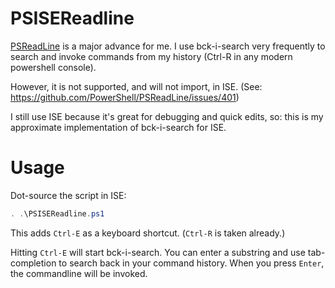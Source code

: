 # PSISEReadline

[PSReadLine](https://github.com/PowerShell/PSReadLine) is a major advance for me. I use bck-i-search very frequently to search and invoke commands from my history (Ctrl-R in any modern powershell console).

However, it is not supported, and will not import, in ISE. (See: https://github.com/PowerShell/PSReadLine/issues/401)

I still use ISE because it's great for debugging and quick edits, so: this is my approximate implementation of bck-i-search for ISE.

# Usage

Dot-source the script in ISE:

``` powershell
. .\PSISEReadline.ps1
```

This adds `Ctrl-E` as a keyboard shortcut. (`Ctrl-R` is taken already.)

Hitting `Ctrl-E` will start bck-i-search. You can enter a substring and use tab-completion to search back in your command history. When you press `Enter`, the commandline will be invoked.
